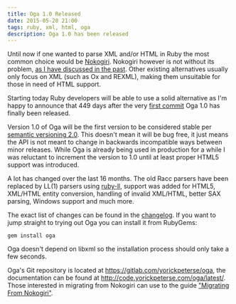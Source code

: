 ```yaml
---
title: Oga 1.0 Released
date: 2015-05-20 21:00
tags: ruby, xml, html, oga
description: Oga 1.0 has been released
---
```


Until now if one wanted to parse XML and/or HTML in Ruby the most common choice
would be [Nokogiri][nokogiri]. Nokogiri however is not without its problem,
[as I have discussed in the past][oga-announce]. Other existing alternatives
usually only focus on XML (such as Ox and REXML), making them unsuitable for
those in need of HTML support.

Starting today Ruby developers will be able to use a solid alternative as I'm
happy to announce that 449 days after the very [first commit][first-oga-commit]
Oga 1.0 has finally been released.

Version 1.0 of Oga will be the first version to be considered stable per
[semantic versioning 2.0][semver]. This doesn't mean it will be bug free, it
just means the API is not meant to change in backwards incompatible ways between
minor releases. While Oga is already being used in production for a while I was
reluctant to increment the version to 1.0 until at least proper HTML5 support
was introduced.

A lot has changed over the last 16 months. The old Racc parsers have been
replaced by LL(1) parsers using [ruby-ll][ruby-ll], support was added for HTML5,
XML/HTML entity conversion, handling of invalid XML/HTML, better SAX parsing,
Windows support and much more.

The exact list of changes can be found in the [changelog][changelog]. If you
want to jump straight to trying out Oga you can install it from RubyGems:

    gem install oga

Oga doesn't depend on libxml so the installation process should only take a few
seconds.

Oga's Git repository is located at <https://gitlab.com/yorickpeterse/oga>, the
documentation can be found at <http://code.yorickpeterse.com/oga/latest/>. Those
interested in migrating from Nokogiri can use to the guide
["Migrating From Nokogiri"][migrating-nokogiri].

[semver]: http://semver.org/spec/v2.0.0.html
[changelog]: http://code.yorickpeterse.com/oga/latest/file.CHANGELOG.html
[nokogiri]: http://www.nokogiri.org/
[oga-announce]: /articles/oga-a-new-xml-and-html-parser-for-ruby/
[first-oga-commit]: https://github.com/YorickPeterse/oga/commit/6326bdd8c943299e9adc4d2cb6de00934da3609b
[ruby-ll]: https://gitlab.com/yorickpeterse/ruby-ll
[migrating-nokogiri]: http://code.yorickpeterse.com/oga/latest/file.migrating_from_nokogiri.html
